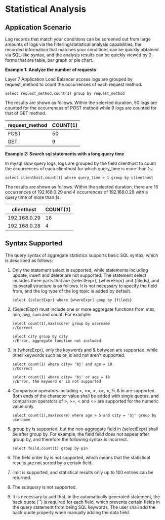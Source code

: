 # Statistical Analysis
## Application Scenario
Log records that match your conditions can be screened out from large amounts of logs via the filtering/statistical analysis capabilities, the recorded information that matches your conditions can be quickly obtained via SQL-like syntax, and the analysis results can be quickly viewed by 3 forms that are table, bar graph or pie chart.

**Example 1: Analyze the number of requests**

Layer 7 Application Load Balancer access logs are grouped by request_method to count the occurrences of each request method.

```
select request_method,count(1) group by request_method
```

The results are shown as follows. Within the selected duration, 50 logs are counted for the occurrences of POST method while 9 logs are counted for that of GET method.

| request_method | COUNT(1) |
| -------------- | -------- |
| POST           | 50       |
| GET            | 9        |



**Example 2: Search sql statements with a long query time** 

In mysql slow query logs, logs are grouped by the field clienthost to count the occurrences of each clienthost for which query_time is more than 1s.

```
select clienthost,count(1) where query_time > 1 group by clienthost
```

The results are shown as follows. Within the selected duration, there are 16 occurrences of 192.168.0.29 and 4 occurrences of 192.168.0.28 with a query time of more than 1s.

| clienthost   | COUNT(1) |
| ------------ | -------- |
| 192.168.0.29 | 16       |
| 192.168.0.28 | 4        |

## Syntax Supported
The query syntax of aggregate statistics supports basic SQL syntax, which is described as follows:

1. Only the statement select is supported, while statements including update, insert and delete are not supported. The statement select includes three parts that are {selectExpr}, {whereExpr} and {fileds}, and its overall structure is as follows. It is not necessary to specify the field from, and the log type of the log topic is added by default.

   ```
   select {selectExpr} where {whereExpr} goup by {fileds} 
   ```

2. {SelectExpr} must include one or more aggregate functions from max, min, avg, sum and count. For example:

   ```
   select count(1),max(score) group by username                    //Correct
   
   select city group by city										//Error, aggregate function not included
   ```

3. In {whereExpr}, only the keywords and & between are supported, while other keywords such as or, is and not aren't supported.

   ```
   select count(1) where city= 'bj' and age = 18					//Correct
   
   select count(1) where city= 'bj' or age = 18					//Error, the keyword or is not supported	 
   ```

4. Comparison operators including >, >=, <, <=, =, != & in are supported. Both ends of the character value shall be added with single quotes, and comparison operators of >, >=, < and <= are supported for the numeric value only.

   ```
   select count(1),max(score) where age > 5 and city = 'bj' group by username
   ```

5. group by is supported, but the non-aggregate field in {selectExpr} shall be after group by. For example, the field feild does not appear after group by, and therefore the following syntax is incorrect.

   ```
   select feild,count(1) group by pin
   ```

6. The field order by is not supported, which means that the statistical results are not sorted by a certain field.

7. limit is supported, and statistical results only up to 100 entries can be returned.

8. The subquery is not supported.

9. It is necessary to add that, in the automatically generated statement, the back quote (``) is required for each field, which prevents certain fields in the query statement from being SQL keywords. The user shall add the back quote properly when manually adding the data field.



